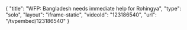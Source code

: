 {
    "title": "WFP: Bangladesh needs immediate help for Rohingya",
    "type": "solo",
    "layout": "iframe-static",
    "videoId": "123186540",
    "url": "\/tvpembed\/123186540"
}
